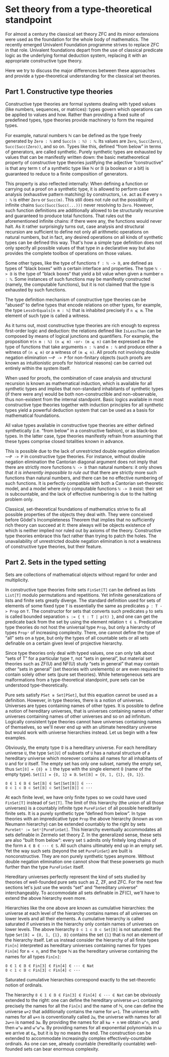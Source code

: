 Set theory from a type-theoretical standpoint
=============================================

For almost a century the classical set theory ZFC and its minor extensions were used as the foundation for the whole body of mathematics. The recently emerged Univalent Foundation programme strives to replace ZFC in that role. Univalent foundations depart from the use of classical predicate logic as the underlying formal deduction system, replacing it with an appropriate constructive type theory.

Here we try to discuss the major differences between these approaches and provide a type-theoretical understanding for the classical set theories.

Part 1. Constructive type theories
----------------------------------

Constructive type theories are formal systems dealing with typed values (like numbers, sequences, or matrices): types govern which operations can be applied to values and how. Rather than providing a fixed suite of predefined types, type theories provide machinery to form the required types.

For example, natural numbers ℕ can be defined as the type freely generated by `Zero : ℕ` and `Succ(n : ℕ) : ℕ`. Its values are `Zero`, `Succ(Zero)`, `Succ(Succ(Zero))`, and so on. Types like this, defined “from below” in terms of generators, are called synthetic. Purely synthetic types are exhausted by values that can be manifestly written down: the basic metatheoretical property of constructive type theories justifying the adjective “constructive” is that any term `t` of a synthetic type like ℕ or 𝔹 (a boolean or a bit) is guaranteed to reduce to a finite composition of generators.

This property is also reflected internally: When defining a function or carrying out a proof on a synthetic type, it is allowed to perform case analysis (exhaustive pattern matching) by constructors, i.e. act as if every `n : ℕ` is either `Zero` or `Succ(m)`. This still does not rule out the possibility of infinite chains `Succ(Succ(Succ(...)))` never resolving to `Zero`. However, such function definitions are additionally allowed to be structurally recursive and guaranteed to produce total functions. That rules out the aforementioned infinite chains: if there were any, the functions would never halt. 
As it rather surprisingly turns out, case analysis and structural recursion are sufficient to define not only all arithmetic operations on natural numbers, but in fact, any desired operations on all kinds of synthetic types can be defined this way. That's how a simple type definition does not only specify all possible values of that type in a declarative way but also provides the complete toolbox of operations on those values.

Some other types, like the type of functions `f : ℕ -> 𝔹`, are defined as types of “black boxes“ with a certain interface and properties. The type `ℕ -> 𝔹` is the type of “black boxes“ that yield a bit value when given a number `n : ℕ`. Some instances of such functions may be manifestly constructed (namely, the computable functions), but it is not claimed that the type is exhausted by such functions.

The type definition mechanism of constructive type theories can be “abused” to define types that encode relations on other types, for example, the type `LessOrEquals[n m : ℕ]` that is inhabited precisely if `n ⩽ m`. The element of such type is called a witness.

As it turns out, most constructive type theories are rich enough to express first-order logic and deduction: the relations defined like `IsLessThan` can be composed by means of logical junctions and quantifiers. For example, the proposition `∀(n m : ℕ) (n ⩽ m) ‹or› (m ⩽ n)` can be expressed as the type of functions that take arguments `n : ℕ` and `m : ℕ` and produce either a witness of `(n ⩽ m)` or a witness of `(m ⩽ n)`. All proofs not involving double negation elimination `¬¬P -> P` for non-finitary objects (such proofs are known as intuitionistic proofs for historical reasons) can be carried out entirely within the system itself.

When used for proofs, the combination of case analysis and structural recursion is known as mathematical induction, which is available for all synthetic types and implies that non-standard inhabitants of synthetic types (if there were any) would be both non-constructible and non-observable, thus non-existent from the internal standpoint. Basic logics available in most constructive type theories together with induction principles for all synthetic types yield a powerful deduction system that can be used as a basis for mathematical foundations.

All value types available in constructive type theories are either defined synthetically (i.e. “from below” in a constructive fashion)‚ or as black-box types. In the latter case, type theories manifestly refrain from assuming that these types comprise closed totalities known in advance.

This is possible due to the lack of unrestricted double negation elimination `¬¬P -> P` in constructive type theories. For instance, without double negation elimination the Cantorian diagonal argument does not imply that there are strictly more functions `ℕ -> 𝔹` than natural numbers: it only shows that _it is inherently impossible to rule out_ that there are strictly more such functions than natural numbers, and there can be no effective numbering of such functions. It is perfectly compatible with both a Cantorian set-theoretic model, and a model where only computable functions `ℕ -> 𝔹` exist: their set is subcountable, and the lack of effective numbering is due to the halting problem only.

Classical, set-theoretical foundations of mathematics strive to fix all possible properties of the objects they deal with. They were conceived before Gödel's Incompleteness Theorem that implies that no sufficiently rich theory can succeed at it: there always will be objects existence of which is neither implied nor ruled out by axioms of the theory. Constructive type theories embrace this fact rather than trying to patch the holes. The unavailability of unrestricted double negation elimination is not a weakness of constructive type theories, but their feature.

Part 2. Sets in the typed setting
---------------------------------

Sets are collections of mathematical objects without regard for order and multiplicity.

In constructive type theories finite sets `FinSet[T]` can be defined as lists `List[T]` modulo permutations and repetitions. Yet infinite generalizations of lists and finite sets greatly diverge. The standard definition used for sets of elements of some fixed type `T` is essentially the same as predicates `p : T -> Prop` on `T`. The constructor for sets that converts such predicates `p` to sets is called bounded separation `s := { t : T | p(t) }`, and one can get the predicate back from the set by using the element relation `t ∈ s`. Predicative type theories do not host the universal type `Prop`, but only a hierarchy of types `Propⁱ` of increasing complexity. There, one cannot define the type of “all” sets on a type, but only the types of all countable sets or all sets definable on a certain given level of projective hierarchy. 

Since type theories only deal with typed values, one can only talk about “sets of T” for a particular type `T`, not “sets in general”, but material set theories such as ZF(U) and NF(U) study “sets in general” that may contain other “sets in general” (set theories with urelements) or are even required to contain solely other sets (pure set theories). While heterogeneous sets are malformations from a type-theoretical standpoint, pure sets can be understood type-theoretically.

Pure sets satisfy `PSet ≅ Set[PSet]`, but this equation cannot be used as a definition. However, in type theories, there is a notion of universes. Universes are types containing names of other types. It is possible to define a notion of hereditary universes, that is universes containing names of other universes containing names of other universes and so on ad infinitum. Logically consistent type theories cannot have universes containing names of themselves, so we'll never end up with an ultimate hereditary universe but would work with universe hierarchies instead. Let us begin with a few examples.

Obviously, the empty type 𝟘 is a hereditary universe. For each hereditary universe `U`, the type `Set[U]` of subsets of `U` has a natural structure of a hereditary universe which moreover contains all names for all inhabitants of `U` and for `U` itself. The empty set has only one subset, namely the empty set, thus `Set[𝟘] = {𝟘} ≅ 𝟙` the type with the single element 𝟘 (name of the empty type). `Set[𝟙] = {𝟘, 𝟙} ≅ 𝔹`. `Set[𝔹] = {𝟘, 𝟙, {𝟙}, {𝟘, 𝟙}}`.
```
𝟘 ∈ 𝟙 ∈ 𝔹 ∈ Set[𝔹] ∈ Set[Set[𝔹]] ∈ ···
𝟘 ⊂ 𝟙 ⊂ 𝔹 ⊂ Set[𝔹] ⊂ Set[Set[𝔹]] ⊂ ···
```
At each finite level, we have only finite types so we could have used `FinSet[T]` instead of `Set[T]`. The limit of this hierarchy (the union of all those universes) is a countably infinite type `PureFinSet` of all possible hereditarily finite sets. It is a purely synthetic type “defined from below”. In type theories with an impredicative type `Prop` the above hierarchy (known as von Neumann hierarchy) can be extended countably to the right by sets `PureSetⁱ := Setⁱ[PureFinSet]`. This hierarchy eventually accommodates all sets definable in Zermelo set theory Z. In the generalized sense, these sets are also “built from below“: every set `S` admits only finitely long chains of the form `A ∈ B ∈ ··· ∈ S`. All such chains ultimately end up in an empty set. Yet the way such sets (beyond the set `PureFinSet`) are built is nonconstructive. They are non purely synthetic types anymore. Without double negation elimination one cannot show that these powersets go much further than the type `PureFinSet` itself.

Hereditary universes perfectly represent the kind of sets studied by theories of well-founded pure sets such as Z, ZF, and ZFC. For the next few sections let's just use the words “set” and “hereditary universe“ interchangeably. To accommodate all sets definable in ZF(C), we'll have to extend the above hierarchy even more.

Hierarchies like the one above are known as cumulative hierarchies: the universe at each level of the hierarchy contains names of all universes on lower levels and all their elements. A cumulative hierarchy is called saturated if universes in the hierarchy only contain names of universes on lower levels. The above hierarchy `𝟘 ⊂ 𝟙 ⊂ 𝔹 ⊂ Set[𝔹]` is not saturated: the type `Set[𝔹] = {𝟘, 𝟙, {𝟙}, 𝔹}` contains the set `{𝟙}` that is not an element of the hierarchy itself. Let us instead consider the hierarchy of all finite types `Fin[n]` interpreted as hereditary universes containing names for types `Fin[m]` for `m < n`, and the type ℕ as the hereditary universe containing the names for all types `Fin[n]`:
```
𝟘 ∈ 𝟙 ∈ 𝔹 ∈ Fin[3] ∈ Fin[4] ∈ ··· ∈ Nat
𝟘 ⊂ 𝟙 ⊂ 𝔹 ⊂ Fin[3] ⊂ Fin[4] ⊂ ···
```
Saturated cumulative hierarchies correspond exactly to the set-theoretic notion of ordinals.

The hierarchy `𝟘 ∈ 𝟙 ∈ 𝔹 ∈ Fin[3] ∈ Fin[4] ∈ ··· ∈ Nat` can be obviously extended to the right: one can define the hereditary universe `ω+1` containing precisely the names for all the `Fin[n]` and the name of ℕ, one can define the universe `ω+2` that additionally contains the name for `ω+1`. The universe with names for all `ω+n` is conventionally called `2ω`, the universe with names for all `2ω+n` is named `3ω`. By providing the names for all `kω + n` we obtain `ω^n`, and then `ω^ω` and `ω^ω^ω`. By providing names for all exponential polynomials in ω we arrive at ε₀, but it is by no means the end. The construction can be extended to accommodate increasingly complex effectively-countable ordinals. As one can see, already countable (hereditarily countable) well-founded sets can bear enormous complexity.
